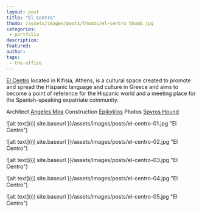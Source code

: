 ```yaml
---
layout: post
title: "El Centro"
thumb: /assets/images/posts/thumbs/el-centro_thumb.jpg
categories:
 - portfolio
description:
featured:
author: 
tags:
 - the-office
---
```


[El Centro](https://elcentro.oeducat.org/en/) located in Kifisia, Athens, is a cultural space created to promote and spread the Hispanic language and culture in Greece and aims to become a point of reference for the Hispanic world and a meeting place for the Spanish-speaking expatriate community.

<p class="credits">
    <span class="title">Architect</span>
        <span class="contributor"><a href="http://www.angelesmira.com">Angeles Mira</a></span>
    <span class="title">Construction</span>
        <span class="contributor"><a href="https://epikyklos.gr">Epikyklos</a></span>
    <span class="title">Photos</span>
        <span class="contributor"><a href="https://www.spyroshoundphotography.com">Spyros Hound</a></span>
</p>

![alt text]({{ site.baseurl }}/assets/images/posts/el-centro-01.jpg "El Centro")

![alt text]({{ site.baseurl }}/assets/images/posts/el-centro-02.jpg "El Centro")

![alt text]({{ site.baseurl }}/assets/images/posts/el-centro-03.jpg "El Centro")

![alt text]({{ site.baseurl }}/assets/images/posts/el-centro-04.jpg "El Centro")

![alt text]({{ site.baseurl }}/assets/images/posts/el-centro-05.jpg "El Centro")
